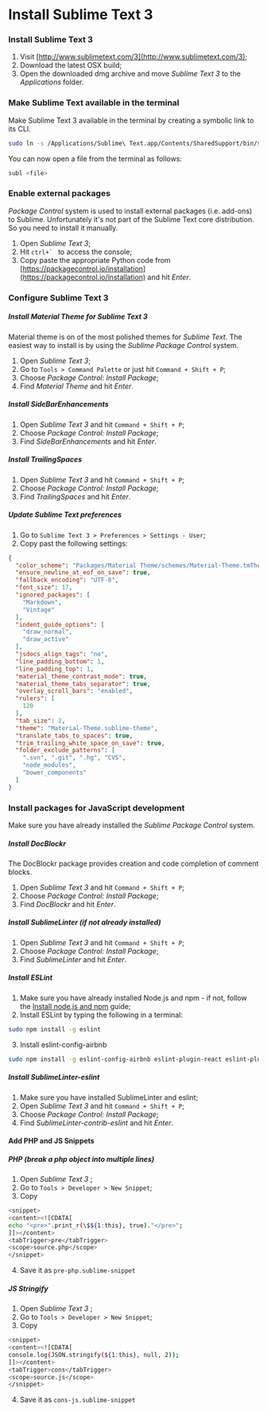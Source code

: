 # Install Sublime Text 3

### Install Sublime Text 3

1. Visit [http://www.sublimetext.com/3](http://www.sublimetext.com/3);
2. Download the latest OSX build;
3. Open the downloaded dmg archive and move _Sublime Text 3_ to the _Applications_ folder.

### Make Sublime Text available in the terminal

Make Sublime Text 3 available in the terminal by creating a symbolic link to its CLI.

```bash
sudo ln -s /Applications/Sublime\ Text.app/Contents/SharedSupport/bin/subl /usr/local/bin/subl
```

You can now open a file from the terminal as follows:

```bash
subl <file>
```

### Enable external packages

_Package Control_ system is used to install external packages (i.e. add-ons) to Sublime. Unfortunately it's not part of the Sublime Text core distribution. So you need to install it manually.

1. Open _Sublime Text 3_;
2. Hit ``ctrl+` `` to access the console;
3. Copy paste the appropriate Python code from [https://packagecontrol.io/installation](https://packagecontrol.io/installation) and hit _Enter_.

### Configure Sublime Text 3

##### Install Material Theme for Sublime Text 3

Material theme is on of the most polished themes for _Sublime Text_. The easiest way to install is by using the _Sublime Package Control_ system.

1. Open _Sublime Text 3_;
2. Go to `Tools > Command Palette` or just hit `Command + Shift + P`;
3. Choose _Package Control: Install Package_;
4. Find _Material Theme_ and hit _Enter_.

##### Install SideBarEnhancements

1. Open _Sublime Text 3_ and hit `Command + Shift + P`;
2. Choose _Package Control: Install Package_;
3. Find _SideBarEnhancements_ and hit _Enter_.

##### Install TrailingSpaces

1. Open _Sublime Text 3_ and hit `Command + Shift + P`;
2. Choose _Package Control: Install Package_;
3. Find _TrailingSpaces_ and hit _Enter_.

##### Update Sublime Text preferences

1. Go to `Sublime Text 3 > Preferences > Settings - User`;
2. Copy past the following settings:

  ```json
  {
    "color_scheme": "Packages/Material Theme/schemes/Material-Theme.tmTheme",
    "ensure_newline_at_eof_on_save": true,
    "fallback_encoding": "UTF-8",
    "font_size": 17,
    "ignored_packages": [
      "Markdown",
      "Vintage"
    ],
    "indent_guide_options": [
      "draw_normal",
      "draw_active"
    ],
    "jsdocs_align_tags": "no",
    "line_padding_bottom": 1,
    "line_padding_top": 1,
    "material_theme_contrast_mode": true,
    "material_theme_tabs_separator": true,
    "overlay_scroll_bars": "enabled",
    "rulers": [
      120
    ],
    "tab_size": 2,
    "theme": "Material-Theme.sublime-theme",
    "translate_tabs_to_spaces": true,
    "trim_trailing_white_space_on_save": true,
    "folder_exclude_patterns": [
      ".svn", ".git", ".hg", "CVS",
      "node_modules",
      "bower_components"
    ]
  }
  ```

### Install packages for JavaScript development

Make sure you have already installed the _Sublime Package Control_ system.

##### Install DocBlockr

The DocBlockr package provides creation and code completion of comment blocks.

1. Open _Sublime Text 3_ and hit `Command + Shift + P`;
2. Choose _Package Control: Install Package_;
3. Find _DocBlockr_ and hit _Enter_.

##### Install SublimeLinter (if not already installed)

1. Open _Sublime Text 3_ and hit `Command + Shift + P`;
2. Choose _Package Control: Install Package_;
3. Find _SublimeLinter_ and hit _Enter_.

##### Install ESLint

1. Make sure you have already installed Node.js and npm - if not, follow the [Install node.js and npm](install-node-npm.md) guide;
2. Install ESLint by typing the following in a terminal:

  ```bash
  sudo npm install -g eslint
  ```
3. Install eslint-config-airbnb

  ```bash
  sudo npm install -g eslint-config-airbnb eslint-plugin-react eslint-plugin-jsx-a11y eslint-plugin-import
  ```

##### Install SublimeLinter-eslint

1. Make sure you have installed SublimeLinter and eslint;
2. Open _Sublime Text 3_ and hit `Command + Shift + P`;
3. Choose _Package Control: Install Package_;
4. Find _SublimeLinter-contrib-eslint_ and hit _Enter_.

#### Add PHP and JS Snippets

##### PHP (break a php object into multiple lines)

1. Open _Sublime Text 3_ ;
2. Go to `Tools > Developer > New Snippet`;
3. Copy
  ```bash
  <snippet>
  <content><![CDATA[
echo "<pre>".print_r(\$${1:this}, true)."</pre>";
]]></content>
  <tabTrigger>pre</tabTrigger>
  <scope>source.php</scope>
</snippet>
  ```
4. Save it as ```pre-php.sublime-snippet```

##### JS Stringify

1. Open _Sublime Text 3_ ;
2. Go to `Tools > Developer > New Snippet`;
3. Copy
  ```bash
  <snippet>
  <content><![CDATA[
console.log(JSON.stringify(${1:this}, null, 2));
]]></content>
  <tabTrigger>cons</tabTrigger>
  <scope>source.js</scope>
</snippet>
  ```
4. Save it as ```cons-js.sublime-snippet```

